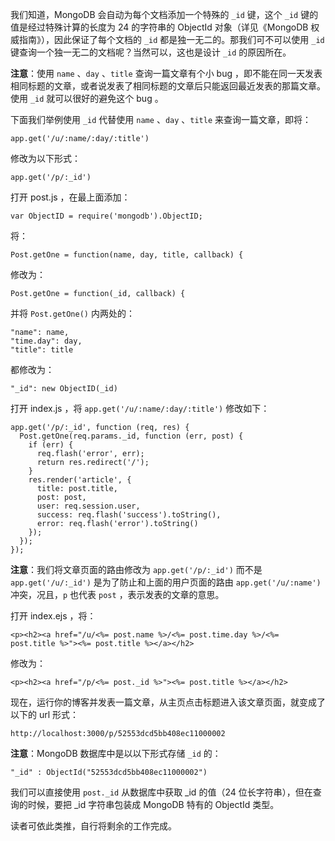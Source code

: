 我们知道，MongoDB 会自动为每个文档添加一个特殊的 `_id` 键，这个 `_id` 键的值是经过特殊计算的长度为 24 的字符串的 ObjectId 对象（详见《MongoDB 权威指南》），因此保证了每个文档的 `_id` 都是独一无二的。那我们可不可以使用 `_id` 键查询一个独一无二的文档呢？当然可以，这也是设计 `_id` 的原因所在。

**注意**：使用 `name` 、`day` 、`title` 查询一篇文章有个小 bug ，即不能在同一天发表相同标题的文章，或者说发表了相同标题的文章后只能返回最近发表的那篇文章。使用 `_id` 就可以很好的避免这个 bug 。

下面我们举例使用 `_id` 代替使用 `name` 、`day` 、`title` 来查询一篇文章，即将：

    app.get('/u/:name/:day/:title')

修改为以下形式：

    app.get('/p/:_id')


打开 post.js ，在最上面添加：

    var ObjectID = require('mongodb').ObjectID;

将：

    Post.getOne = function(name, day, title, callback) {


修改为：

    Post.getOne = function(_id, callback) {

并将 `Post.getOne()` 内两处的：

    "name": name,
    "time.day": day,
    "title": title

都修改为：

    "_id": new ObjectID(_id)

打开 index.js ，将 `app.get('/u/:name/:day/:title')` 修改如下：

    app.get('/p/:_id', function (req, res) {
      Post.getOne(req.params._id, function (err, post) {
        if (err) {
          req.flash('error', err); 
          return res.redirect('/');
        }
        res.render('article', {
          title: post.title,
          post: post,
          user: req.session.user,
          success: req.flash('success').toString(),
          error: req.flash('error').toString()
        });
      });
    });

**注意**：我们将文章页面的路由修改为 `app.get('/p/:_id')` 而不是 `app.get('/u/:_id')` 是为了防止和上面的用户页面的路由 `app.get('/u/:name')` 冲突，况且，`p` 也代表 `post` ，表示发表的文章的意思。

打开 index.ejs ，将：

    <p><h2><a href="/u/<%= post.name %>/<%= post.time.day %>/<%= post.title %>"><%= post.title %></a></h2>

修改为：

    <p><h2><a href="/p/<%= post._id %>"><%= post.title %></a></h2>

现在，运行你的博客并发表一篇文章，从主页点击标题进入该文章页面，就变成了以下的 url 形式：

    http://localhost:3000/p/52553dcd5bb408ec11000002

**注意**：MongoDB 数据库中是以以下形式存储 `_id` 的：

    "_id" : ObjectId("52553dcd5bb408ec11000002")

我们可以直接使用 `post._id` 从数据库中获取 _id 的值（24 位长字符串），但在查询的时候，要把 _id 字符串包装成 MongoDB 特有的 ObjectId 类型。

读者可依此类推，自行将剩余的工作完成。